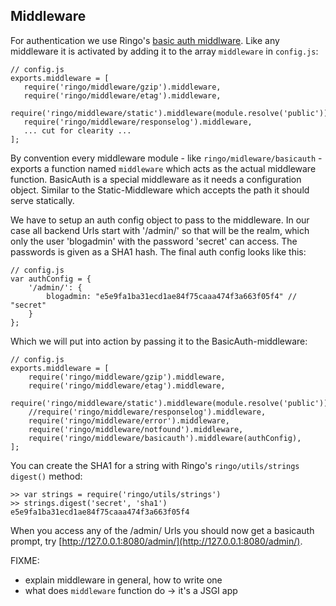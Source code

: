 Middleware
-----------
For authentication we use Ringo's [basic auth middlware](http://ringojs.org/api/master/ringo/middleware/basicauth). Like any middleware it is activated by adding it to the array `middleware` in `config.js`:

    // config.js
    exports.middleware = [
       require('ringo/middleware/gzip').middleware,
       require('ringo/middleware/etag').middleware,
       require('ringo/middleware/static').middleware(module.resolve('public')),
       require('ringo/middleware/responselog').middleware,
       ... cut for clearity ...
    ];

By convention every middleware module - like `ringo/midleware/basicauth` - exports a function named `middleware` which acts as the actual middleware function. BasicAuth is a special middleware as it needs a configuration object. Similar to the Static-Middleware which accepts the path it should serve statically.

We have to setup an auth config object to pass to the middleware. In our case all backend Urls start with '/admin/' so that will be the realm, which only the user 'blogadmin' with the password 'secret' can access. The passwords is given as a SHA1 hash. The final auth config looks like this:

    // config.js
    var authConfig = {
        '/admin/': {
            blogadmin: "e5e9fa1ba31ecd1ae84f75caaa474f3a663f05f4" // "secret"
        }
    };

Which we will put into action by passing it to the BasicAuth-middleware:

    // config.js
    exports.middleware = [
        require('ringo/middleware/gzip').middleware,
        require('ringo/middleware/etag').middleware,
        require('ringo/middleware/static').middleware(module.resolve('public')),
        //require('ringo/middleware/responselog').middleware,
        require('ringo/middleware/error').middleware,
        require('ringo/middleware/notfound').middleware,
        require('ringo/middleware/basicauth').middleware(authConfig),
    ];

You can create the SHA1 for a string with Ringo's `ringo/utils/strings` `digest()` method:

    >> var strings = require('ringo/utils/strings')
    >> strings.digest('secret', 'sha1')
    e5e9fa1ba31ecd1ae84f75caaa474f3a663f05f4

When you access any of the /admin/ Urls you should now get a basicauth prompt, try [http://127.0.0.1:8080/admin/](http://127.0.0.1:8080/admin/).

FIXME:
  * explain middleware in general, how to write one
  * what does `middleware` function do -> it's a JSGI app
